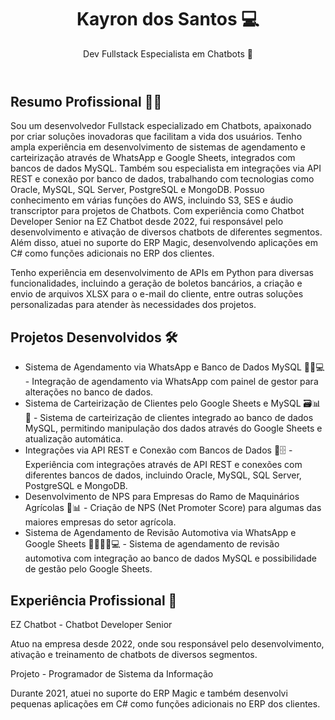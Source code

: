 
</head>
<body>
  <header>
    <h1>Kayron dos Santos <span class="emoji">💻</span></h1>
    <p>Dev Fullstack Especialista em Chatbots <span class="emoji">🚀</span></p>
  </header>
  <main>
    <section class="section">
      <h2>Resumo Profissional <span class="emoji">👨‍💼</span></h2>
      <p>
        Sou um desenvolvedor Fullstack especializado em Chatbots, apaixonado por criar soluções inovadoras que facilitam a vida dos usuários. Tenho ampla experiência em desenvolvimento de sistemas de agendamento e carteirização através de WhatsApp e Google Sheets, integrados com bancos de dados MySQL. Também sou especialista em integrações via API REST e conexão por banco de dados, trabalhando com tecnologias como Oracle, MySQL, SQL Server, PostgreSQL e MongoDB. Possuo conhecimento em várias funções do AWS, incluindo S3, SES e áudio transcriptor para projetos de Chatbots. Com experiência como Chatbot Developer Senior na EZ Chatbot desde 2022, fui responsável pelo desenvolvimento e ativação de diversos chatbots de diferentes segmentos. Além disso, atuei no suporte do ERP Magic, desenvolvendo aplicações em C# como funções adicionais no ERP dos clientes.
      </p>
      <p>
        Tenho experiência em desenvolvimento de APIs em Python para diversas funcionalidades, incluindo a geração de boletos bancários, a criação e envio de arquivos XLSX para o e-mail do cliente, entre outras soluções personalizadas para atender às necessidades dos projetos.
      </p>
    </section>
    <section class="section">
      <h2>Projetos Desenvolvidos <span class="emoji">🛠️</span></h2>
      <ul>
        <li>
          Sistema de Agendamento via WhatsApp e Banco de Dados MySQL <span class="emoji">📅📱💻</span> - Integração de agendamento via WhatsApp com painel de gestor para alterações no banco de dados.
        </li>
        <li>
          Sistema de Carteirização de Clientes pelo Google Sheets e MySQL <span class="emoji">🗃️📊💼</span> - Sistema de carteirização de clientes integrado ao banco de dados MySQL, permitindo manipulação dos dados através do Google Sheets e atualização automática.
        </li>
        <li>
          Integrações via API REST e Conexão com Bancos de Dados <span class="emoji">🔗🗄️</span> - Experiência com integrações através de API REST e conexões com diferentes bancos de dados, incluindo Oracle, MySQL, SQL Server, PostgreSQL e MongoDB.
        </li>
        <li>
          Desenvolvimento de NPS para Empresas do Ramo de Maquinários Agrícolas <span class="emoji">🚜📊</span> - Criação de NPS (Net Promoter Score) para algumas das maiores empresas do setor agrícola.
        </li>
        <li>
          Sistema de Agendamento de Revisão Automotiva via WhatsApp e Google Sheets <span class="emoji">🚗🔧📅💬💻</span> - Sistema de agendamento de revisão automotiva com integração ao banco de dados MySQL e possibilidade de gestão pelo Google Sheets.
        </li>
      </ul>
    </section>
    <section class="section">
      <h2>Experiência Profissional <span class="emoji">🏢</span></h2>
      <p>
        <span class="highlight">EZ Chatbot</span> - Chatbot Developer Senior
      </p>
      <p>
        Atuo na empresa desde 2022, onde sou responsável pelo desenvolvimento, ativação e treinamento de chatbots de diversos segmentos.
      </p>
      <p>
        <span class="highlight">Projeto</span> - Programador de Sistema da Informação
      </p>
      <p>
        Durante 2021, atuei no suporte do ERP Magic e também desenvolvi pequenas aplicações em C# como funções adicionais no ERP dos clientes.
      </p>
    </section>
  </main>
</body>
</html>
